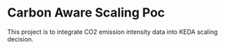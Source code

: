 # Carbon Aware Scaling Poc
This project is to integrate CO2 emission intensity data into KEDA scaling decision.
